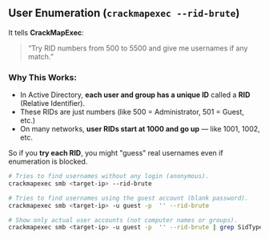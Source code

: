 ## **User Enumeration (`crackmapexec --rid-brute`)**

It tells **CrackMapExec**:

> “Try RID numbers from 500 to 5500 and give me usernames if any match.”
> 

### Why This Works:

- In Active Directory, **each user and group has a unique ID** called a **RID** (Relative Identifier).
- These RIDs are just numbers (like 500 = Administrator, 501 = Guest, etc.)
- On many networks, **user RIDs start at 1000 and go up** — like 1001, 1002, etc.

So if you **try each RID**, you might "guess" real usernames even if enumeration is blocked.

```bash
# Tries to find usernames without any login (anonymous).
crackmapexec smb <target-ip> --rid-brute

# Tries to find usernames using the guest account (blank password).
crackmapexec smb <target-ip> -u guest -p  '' --rid-brute

# Show only actual user accounts (not computer names or groups).
crackmapexec smb <target-ip> -u guest -p  '' --rid-brute | grep SidTypeUser
```
